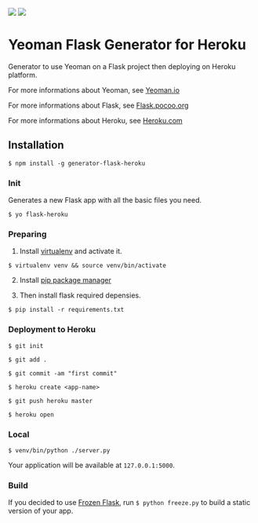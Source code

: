 ![](http://i.imgur.com/GMBHlAI.jpg)
![](https://nodei.co/npm/generator-flask-heroku.png?downloads=true&downloadRank=true&stars=true)
# Yeoman Flask Generator for Heroku

  Generator to use Yeoman on a Flask project then deploying on Heroku platform.

  For more informations about Yeoman, see [Yeoman.io](http://yeoman.io/)
  
  For more informations about Flask, see [Flask.pocoo.org](http://flask.pocoo.org/)
  
  For more informations about Heroku, see [Heroku.com](http://heroku.com/)

## Installation

  `$ npm install -g generator-flask-heroku`

### Init

  Generates a new Flask app with all the basic files you need.
  
  `$ yo flask-heroku`

### Preparing

1.  Install [virtualenv](https://virtualenv.pypa.io/en/latest/installation.html) and activate it.
  
  `$ virtualenv venv && source venv/bin/activate`
  
2.  Install [pip package manager](https://pip.pypa.io/en/latest/installing.html)
  
3.  Then install flask required depensies.

  `$ pip install -r requirements.txt`
  
### Deployment to Heroku

  `$ git init`
  
  `$ git add .`
  
  `$ git commit -am "first commit"`
  
  `$ heroku create <app-name>`
  
  `$ git push heroku master`
  
  `$ heroku open`

### Local

  `$ venv/bin/python ./server.py`

  Your application will be available at `127.0.0.1:5000`.

### Build

  If you decided to use [Frozen Flask](http://packages.python.org/Frozen-Flask/), run `$ python freeze.py` to build a static version of your app.

